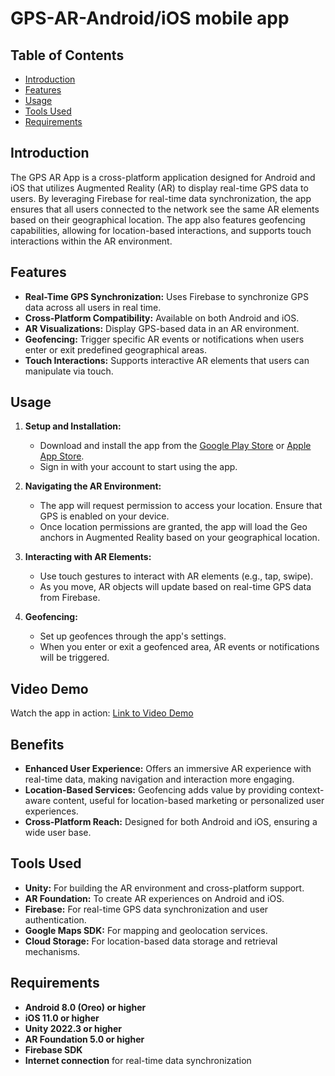 # GPS-AR-Android/iOS mobile app

## Table of Contents
- [Introduction](#introduction)
- [Features](#features)
- [Usage](#usage)
- [Tools Used](#tools-used)
- [Requirements](#requirements)

## Introduction
The GPS AR App is a cross-platform application designed for Android and iOS that utilizes Augmented Reality (AR) to display real-time GPS data to users. By leveraging Firebase for real-time data synchronization, the app ensures that all users connected to the network see the same AR elements based on their geographical location. The app also features geofencing capabilities, allowing for location-based interactions, and supports touch interactions within the AR environment.

## Features
- **Real-Time GPS Synchronization:** Uses Firebase to synchronize GPS data across all users in real time.
- **Cross-Platform Compatibility:** Available on both Android and iOS.
- **AR Visualizations:** Display GPS-based data in an AR environment.
- **Geofencing:** Trigger specific AR events or notifications when users enter or exit predefined geographical areas.
- **Touch Interactions:** Supports interactive AR elements that users can manipulate via touch.

## Usage
1. **Setup and Installation:**
   - Download and install the app from the [Google Play Store](#) or [Apple App Store](#).
   - Sign in with your account to start using the app.

2. **Navigating the AR Environment:**
   - The app will request permission to access your location. Ensure that GPS is enabled on your device.
   - Once location permissions are granted, the app will load the Geo anchors in Augmented Reality  based on your geographical location.

3. **Interacting with AR Elements:**
   - Use touch gestures to interact with AR elements (e.g., tap, swipe).
   - As you move, AR objects will update based on real-time GPS data from Firebase.

4. **Geofencing:**
   - Set up geofences through the app's settings. 
   - When you enter or exit a geofenced area, AR events or notifications will be triggered.

## Video Demo
Watch the app in action: [Link to Video Demo](#)

## Benefits
- **Enhanced User Experience:** Offers an immersive AR experience with real-time data, making navigation and interaction more engaging.
- **Location-Based Services:** Geofencing adds value by providing context-aware content, useful for location-based marketing or personalized user experiences.
- **Cross-Platform Reach:** Designed for both Android and iOS, ensuring a wide user base.

## Tools Used
- **Unity:** For building the AR environment and cross-platform support.
- **AR Foundation:** To create AR experiences on Android and iOS.
- **Firebase:** For real-time GPS data synchronization and user authentication.
- **Google Maps SDK:** For mapping and geolocation services.
- **Cloud Storage:** For location-based data storage and retrieval mechanisms.

## Requirements
- **Android 8.0 (Oreo) or higher**
- **iOS 11.0 or higher**
- **Unity 2022.3 or higher**
- **AR Foundation 5.0 or higher**
- **Firebase SDK**
- **Internet connection** for real-time data synchronization






